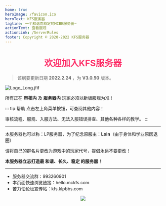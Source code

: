 ```yaml
---
home: true
heroImage: /favicon.ico
heroText: KFS服务器
tagline: 一个和谐而稳定的MCBE服务器~
actionText: 查看服规
actionLink: /ServerRules
footer: Copyright © 2020-2022 KFS服务器
---
```

# <div align="center"><font color=#FD366D>欢迎加入KFS服务器</font></div>
>该纲要更新日期 **2022.2.24** ，为 **V3.0.50** 版本。

![Logo_Long.jfif](/img/Logo_Long.jfif)

所有正在 **审核内** 及 **服务器内** 玩家必须以新版服规为准！

::: tip 帮助
点击左上角菜单按钮，可查阅其他内容！

审核流程、服规、入服方法、无法入服错误排查、其他各种各样的教学。
:::
- - -

本服务器也可以称：LP服务器，为了纪念原服主：**Loin**（由于身体和学业原因退圈）

请将自己的群名片更改为游戏中的玩家代号，提倡永远不要更改！

**本服务器立志打造最 和谐、长久、稳定 的服务器！**
- - -
* 服务器交流群：993260901
* 本页面快速浏览链接：hello.mckfs.com
* 苦力怕论坛宣传帖：kfs.klpbbs.com

<div align="center"><img src="/img/跨年服 (1).jpg"></div>
